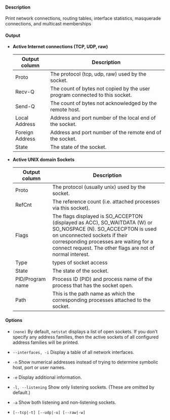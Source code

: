 #### Description

Print network connections, routing tables, interface statistics, masquerade connections, and multicast memberships

#### Output

- **Active Internet connections (TCP, UDP, raw)**

    | Output column | Description |
    | --- | --- |
    | Proto | The protocol (tcp, udp, raw) used by the socket. |
    | Recv-Q | The count of bytes not copied by the user program connected to this socket. |
    | Send-Q | The count of bytes not acknowledged by the remote host. |
    | Local Address | Address and port number of the local end of the socket. |
    | Foreign Address | Address and port number of the remote end of the socket. |
    | State | The state of the socket. |

- **Active UNIX domain Sockets**

    | Output column | Description |
    | --- | --- |
    | Proto | The protocol (usually unix) used by the socket. |
    | RefCnt | The reference count (i.e. attached processes via this socket). |
    | Flags | The flags displayed is SO_ACCEPTON (displayed as ACC), SO_WAITDATA (W) or SO_NOSPACE (N). SO_ACCECPTON is used on unconnected sockets if their corresponding processes are waiting for a connect request. The other flags are not of normal interest. |
    | Type | types of socket access |
    | State | The state of the socket. |
    | PID/Program name | Process ID (PID) and process name of the process that has the socket open. |
    | Path | This is the path name as which the corresponding processes attached to the socket. |

#### Options

- `(none)`
    By default, `netstat` displays a list of open sockets. If you don't specify any address families, then the active sockets of all configured address families will be printed.

- `--interfaces, -i`
    Display a table of all network interfaces.

- `-n`
    Show numerical addresses instead of trying to determine symbolic host, port or user names.

- `-e`
    Display additional information.

- `-l, --listening`
    Show only listening sockets.  (These are omitted by default.)

- `-a`
    Show both listening and non-listening sockets.

- `[--tcp|-t] [--udp|-u] [--raw|-w]`
